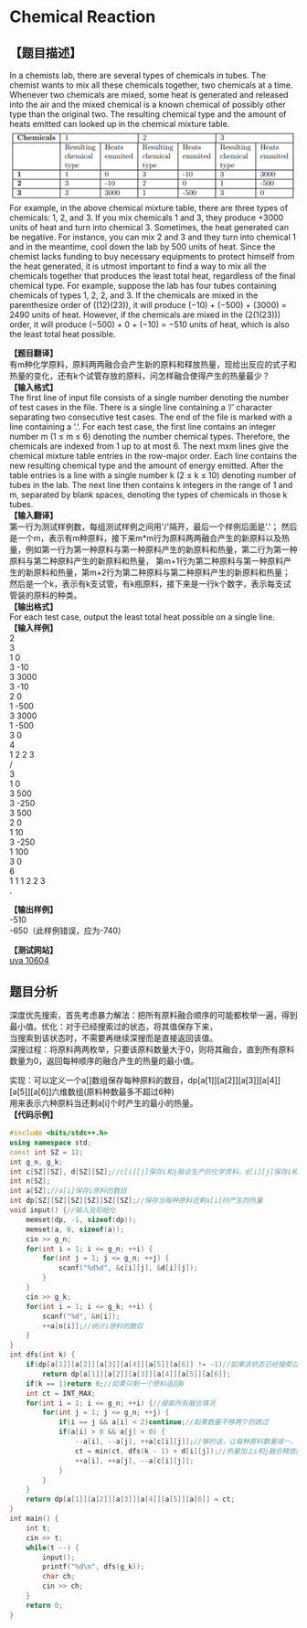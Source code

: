 ﻿# Chemical Reaction
 ## 【题目描述】
In a chemists lab, there are several types of chemicals in tubes. The chemist wants to mix all these
chemicals together, two chemicals at a time. Whenever two chemicals are mixed, some heat is generated
and released into the air and the mixed chemical is a known chemical of possibly other type than the
original two. The resulting chemical type and the amount of heats emitted can looked up in the chemical
mixture table.  
![](images/uva10604.png)  
For example, in the above chemical mixture table, there are three types of chemicals: 1, 2, and 3. If
you mix chemicals 1 and 3, they produce +3000 units of heat and turn into chemical 3. Sometimes, the
heat generated can be negative. For instance, you can mix 2 and 3 and they turn into chemical 1 and in
the meantime, cool down the lab by 500 units of heat. Since the chemist lacks funding to buy necessary
equipments to protect himself from the heat generated, it is utmost important to find a way to mix all the
chemicals together that produces the least total heat, regardless of the final chemical type. For example,
suppose the lab has four tubes containing chemicals of types 1, 2, 2, and 3. If the chemicals are mixed
in the parenthesize order of ((12)(23)), it will produce (−10) + (−500) + (3000) = 2490 units of heat.
However, if the chemicals are mixed in the (2(1(23))) order, it will produce (−500) + 0 + (−10) = −510
units of heat, which is also the least total heat possible.

**【题目翻译】**  
有m种化学原料，原料两两融合会产生新的原料和释放热量，现给出反应的式子和热量的变化，还有k个试管存放的原料，问怎样融合使得产生的热量最少？  
**【输入格式】**  
The first line of input file consists of a single number denoting the number of test cases in the file.
There is a single line containing a ‘/’ character separating two consecutive test cases. The end of the
file is marked with a line containing a ‘.’. For each test case, the first line contains an integer number
m (1 ≤ m ≤ 6) denoting the number chemical types. Therefore, the chemicals are indexed from 1 up
to at most 6. The next mxm lines give the chemical mixture table entries in the row-major order. Each
line contains the new resulting chemical type and the amount of energy emitted. After the table entries
is a line with a single number k (2 ≤ k ≤ 10) denoting number of tubes in the lab. The next line then
contains k integers in the range of 1 and m, separated by blank spaces, denoting the types of chemicals
in those k tubes.  
**【输入翻译】**  
第一行为测试样例数，每组测试样例之间用'/'隔开，最后一个样例后面是'.'；
然后是一个m，表示有m种原料，接下来m*m行为原料两两融合产生的新原料以及热量，例如第一行为第一种原料与第一种原料产生的新原料和热量，第二行为第一种原料与第二种原料产生的新原料和热量，
第m+1行为第二种原料与第一种原料产生的新原料和热量，第m+2行为第二种原料与第二种原料产生的新原料和热量；
然后是一个k，表示有k支试管，有k瓶原料，接下来是一行k个数字，表示每支试管装的原料的种类。  
 **【输出格式】**  
For each test case, output the least total heat possible on a single line.  
 **【输入样例】**  
    2  
    3  
    1 0  
    3 -10  
    3 3000  
    3 -10  
    2 0  
    1 -500  
    3 3000  
    1 -500  
    3 0  
    4  
    1 2 2 3  
    /  
    3  
    1 0  
    3 500  
    3 -250  
    3 500  
    2 0  
    1 10  
    3 -250  
    1 100  
    3 0  
    6  
    1 1 1 2 2 3  
    .  

 **【输出样例】**  
    -510  
    -650（此样例错误，应为-740）  

 **【测试网站】**  
 [uva 10604](https://vjudge.net/problem/UVA-10604)  
 ## 题目分析  
深度优先搜索，首先考虑暴力解法：把所有原料融合顺序的可能都枚举一遍，得到最小值。优化：对于已经搜索过的状态，将其值保存下来，  
当搜索到该状态时，不需要再继续深搜而是直接返回该值。  
深搜过程：将原料两两枚举，只要该原料数量大于0，则将其融合，直到所有原料数量为0，返回每种顺序的融合产生的热量的最小值。

实现：可以定义一个a[]数组保存每种原料的数目，dp[a[1]][a[2]][a[3]][a[4]][a[5]][a[6]]六维数组(原料种数最多不超过6种)  
用来表示六种原料当还剩a[i]个时产生的最小的热量。  
 **【代码示例】**
```c++
#include <bits/stdc++.h>
using namespace std;
const int SZ = 12;
int g_n, g_k;
int c[SZ][SZ], d[SZ][SZ];//c[i][j]保存i和j融合生产的化学原料，d[i][j]保存i和j融合释放的热量
int n[SZ];
int a[SZ];//a[i]保存i原料的数目
int dp[SZ][SZ][SZ][SZ][SZ][SZ];//保存当每种原料还剩a[i]时产生的热量
void input() {//输入及初始化
    memset(dp, -1, sizeof(dp));
    memset(a, 0, sizeof(a));
    cin >> g_n;
    for(int i = 1; i <= g_n; ++i) {
        for(int j = 1; j <= g_n; ++j) {
            scanf("%d%d", &c[i][j], &d[i][j]);
        }
    }
    cin >> g_k;
    for(int i = 1; i <= g_k; ++i) {
        scanf("%d", &n[i]);
        ++a[n[i]];//统计i原料的数目
    }
}
int dfs(int k) {
    if(dp[a[1]][a[2]][a[3]][a[4]][a[5]][a[6]] != -1)//如果该状态已经搜索过就直接返回值
        return dp[a[1]][a[2]][a[3]][a[4]][a[5]][a[6]];
    if(k == 1)return 0;//如果只剩一个原料返回0
    int ct = INT_MAX;
    for(int i = 1; i <= g_n; ++i) {//搜索所有融合情况
        for(int j = 1; j <= g_n; ++j) {
            if(i == j && a[i] < 2)continue;//如果数量不够两个则跳过
            if(a[i] > 0 && a[j] > 0) {
                --a[i], --a[j], ++a[c[i][j]];//够的话，让每种原料数量减一，融合生成的原料数量加一
                ct = min(ct, dfs(k - 1) + d[i][j]);//热量加上i和j融合释放的热量
                ++a[i], ++a[j], --a[c[i][j]];
            }
        }
    }
    return dp[a[1]][a[2]][a[3]][a[4]][a[5]][a[6]] = ct;
}
int main() {
    int t;
    cin >> t;
    while(t --) {
        input();
        printf("%d\n", dfs(g_k));
        char ch;
        cin >> ch;
    }
    return 0;
}

```